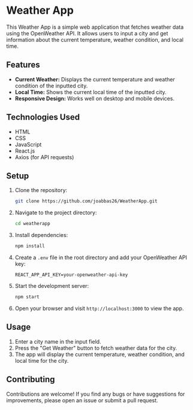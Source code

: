 # Weather App

This Weather App is a simple web application that fetches weather data using the OpenWeather API. It allows users to input a city and get information about the current temperature, weather condition, and local time.

## Features

- **Current Weather:** Displays the current temperature and weather condition of the inputted city.
- **Local Time:** Shows the current local time of the inputted city.
- **Responsive Design:** Works well on desktop and mobile devices.

## Technologies Used

- HTML
- CSS
- JavaScript
- React.js
- Axios (for API requests)

## Setup

1. Clone the repository:

   ```bash
   git clone https://github.com/joabbas26/WeatherApp.git
   ```

2. Navigate to the project directory:

   ```bash
   cd weatherapp
   ```

3. Install dependencies:

   ```bash
   npm install
   ```

4. Create a `.env` file in the root directory and add your OpenWeather API key:

   ```plaintext
   REACT_APP_API_KEY=your-openweather-api-key
   ```

5. Start the development server:

   ```bash
   npm start
   ```

6. Open your browser and visit `http://localhost:3000` to view the app.

## Usage

1. Enter a city name in the input field.
2. Press the "Get Weather" button to fetch weather data for the city.
3. The app will display the current temperature, weather condition, and local time for the city.

## Contributing

Contributions are welcome! If you find any bugs or have suggestions for improvements, please open an issue or submit a pull request.
